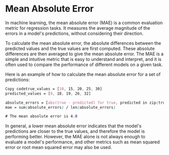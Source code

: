 # Mean Absolute Error

In machine learning, the mean absolute error (MAE) is a common evaluation metric for regression tasks. It measures the average magnitude of the errors in a model's predictions, without considering their direction.

To calculate the mean absolute error, the absolute differences between the predicted values and the true values are first computed. These absolute differences are then averaged to give the mean absolute error. The MAE is a simple and intuitive metric that is easy to understand and interpret, and it is often used to compare the performance of different models on a given task.

Here is an example of how to calculate the mean absolute error for a set of predictions:

```scss
Copy codetrue_values = [10, 15, 20, 25, 30]
predicted_values = [8, 18, 19, 26, 32]

absolute_errors = [abs(true - predicted) for true, predicted in zip(true_values, predicted_values)]
mae = sum(absolute_errors) / len(absolute_errors)

# The mean absolute error is 4.0
```

In general, a lower mean absolute error indicates that the model's predictions are closer to the true values, and therefore the model is performing better. However, the MAE alone is not always enough to evaluate a model's performance, and other metrics such as mean squared error or root mean squared error may also be used.
